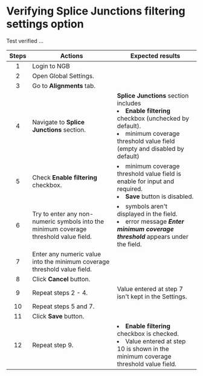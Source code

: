 # Verifying Splice Junctions filtering settings option

Test verified ...

| Steps | Actions | Expected results |
| :---: | --- | --- |
| 1 | Login to NGB | |
| 2 | Open Global Settings. | |
| 3 | Go to **Alignments** tab. | |
| 4 | Navigate to **Splice Junctions** section. |**Splice Junctions** section includes <li> **Enable filtering** checkbox (unchecked by default). <li> minimum coverage threshold value field (empty and disabled by default) |
| 5 | Check **Enable filtering** checkbox. | <li> minimum coverage threshold value field is enable for input and required. <li> **Save** button is disabled.|
| 6 | Try to enter any non-numeric symbols into the minimum coverage threshold value field. | <li> symbols aren't displayed in the field.<li> error message ***Enter minimum coverage threshold*** appears under the field.|
| 7 | Enter any numeric value into the minimum coverage threshold value field. | |
| 8 | Click **Cancel** button. | |
| 9 | Repeat steps 2 - 4. | Value entered at step 7 isn't kept in the Settings. |
| 10 | Repeat steps 5 and 7. | |
| 11 | Click **Save** button. | |
| 12 | Repeat step 9. | <li> **Enable filtering** checkbox is checked. <li> Value entered at step 10 is shown in the minimum coverage threshold value field.|